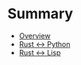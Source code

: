 # Summary

- [Overview](./overview.md)
- [Rust <-> Python](./rs-py.md)
- [Rust <-> Lisp](./rs-lisp.md)
